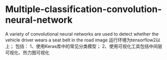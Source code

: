 # Multiple-classification-convolution-neural-network
A variety of convolutional neural networks are used to detect whether the vehicle driver wears a seat belt in the road image
运行环境为tensorflow2以上；
包括：
1、使用Keras库中的常见分类模型；
2、使用可视化工具包括中间层可视化、热力图可视化
